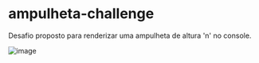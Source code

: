 # ampulheta-challenge
Desafio proposto para renderizar uma ampulheta de altura 'n' no console.

![image](https://user-images.githubusercontent.com/79730793/187573743-616a1f76-9cfd-46c7-8610-d12b5f7a37ba.png)

